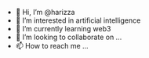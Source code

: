- 👋 Hi, I’m @harizza
- 👀 I’m interested in artificial intelligence
- 🌱 I’m currently learning web3
- 💞️ I’m looking to collaborate on ...
- 📫 How to reach me ...

<!---
harizza/harizza is a ✨ special ✨ repository because its `README.md` (this file) appears on your GitHub profile.
You can click the Preview link to take a look at your changes.
--->
